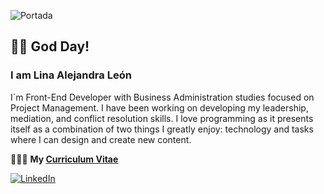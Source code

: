 ![Portada](https://user-images.githubusercontent.com/108738746/200094237-90b5cdd8-1d54-4d50-a697-e2de02615163.PNG)

## 👩🏻‍ God Day! 
### I am Lina Alejandra León 

I´m Front-End Developer with Business Administration studies focused on Project Management. 
I have been working on developing my leadership, mediation, and conflict resolution skills. 
I love programming as it presents itself as a combination of two things I greatly enjoy: technology and tasks where 
I can design and create new content.

👩🏻‍💻 **My [Curriculum Vitae](https://drive.google.com/file/d/1NmJeHPNG-yrbI6kYZgEdOyZmAgYsxWs3/view?usp=sharing)**


[![LinkedIn](https://imagizer.imageshack.com/img922/6057/Si4Tg6.png)](https://www.linkedin.com/in/lina-alejandra-leon-cifuentes/)
